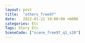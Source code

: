 ```yaml
---
layout: post
title:  "others_free97"
date:   2022-01-21 19:00:00 +0000
categories: Etc
Tags: Story Etc
SceneCode: ["scene_free97_q1_s20"]
---
```

